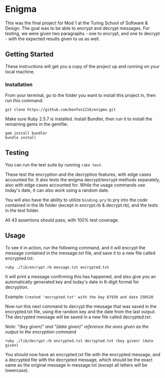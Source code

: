 # Enigma

This was the final project for Mod 1 at the Turing School of Software & Design. The goal was to be able to encrypt and decrypt messages. For testing, we were given two paragraphs - one to encrypt, and one to decrypt - with the expected results given to us as well.

## Getting Started

These instructions will get you a copy of the project up and running on your local machine.

### Installation
From your terminal, go to the folder you want to install this project in, then run this command:

```
git clone https://github.com/benfox1216/enigma.git
```

Make sure Ruby 2.5.7 is installed. Install Bundler, then run it to install the remaining gems in the gemfile:

```
gem install bundler
bundle install
```

## Testing

You can run the test suite by running `rake test`.

These test the encryption and the decryption features, with edge cases accounted for. It also tests the enigma decrypt/encrypt methods separately, also with edge cases accounted for. While the usage commands use today's date, it can also work using a random date.

You will also have the ability to utilize `binding.pry` to pry into the code contained in the lib folder (except in encrypt.rb & decrypt.rb), and the tests in the test folder.

All 43 assertions should pass, with 100% test coverage.

## Usage

To see it in action, run the following command, and it will encrypt the message contained in the message.txt file, and save it to a new file called encrypted.txt:

```
ruby ./lib/encrypt.rb message.txt encrypted.txt
```

It will print a message confirming this has happened, and also give you an automatically generated key and today's date in 6-digit format for decryption.

Example: `Created 'encrypted.txt' with the key 67939 and date 250520`

Now run this next command to decrypt the message that was saved in the encrypted.txt file, using the random key and the date from the last output. The decrypted message will be saved in a new file called decrypted.txt:

*Note: "(key given)" and "(date given)" reference the ones given as the output to the encryption command*

```
ruby ./lib/decrypt.rb encrypted.txt decrypted.txt (key given) (date given)
```

You should now have an encrypted.txt file with the encrypted message, and a decrypted file with the decrypted message, which should be the exact same as the original message in message.txt (except all letters will be lowercase).